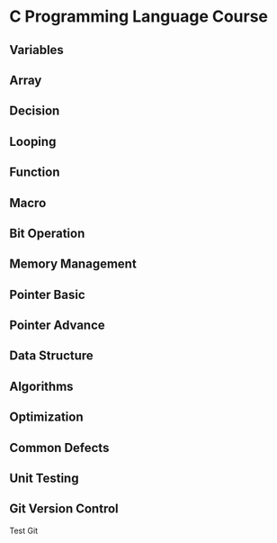 # C Programming Language Course

## Variables

## Array

## Decision

## Looping

## Function

## Macro

## Bit Operation

## Memory Management

## Pointer Basic 

## Pointer Advance

## Data Structure

## Algorithms

## Optimization

## Common Defects

## Unit Testing

## Git Version Control
Test Git
